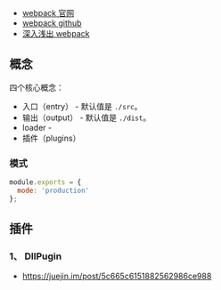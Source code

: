 * [webpack 官网](https://www.webpackjs.com/)
* [webpack github](https://github.com/webpack/webpack)
* [深入浅出 webpack](http://webpack.wuhaolin.cn/)

## 概念

四个核心概念：  

- 入口（entry） - 默认值是 `./src`。  
- 输出（output） - 默认值是 `./dist`。  
- loader - 
- 插件（plugins）  

### 模式
```js
module.exports = {
  mode: 'production'
};
```

## 插件
### 1、 DllPugin
* https://juejin.im/post/5c665c6151882562986ce988
